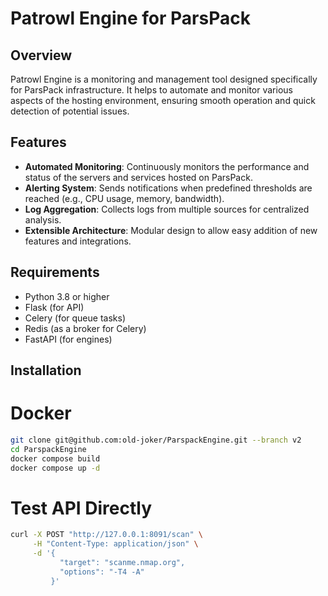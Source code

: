 # Patrowl Engine for ParsPack
## Overview
Patrowl Engine is a monitoring and management tool designed specifically for ParsPack infrastructure. It helps to automate and monitor various aspects of the hosting environment, ensuring smooth operation and quick detection of potential issues.
## Features
- **Automated Monitoring**: Continuously monitors the performance and status of the servers and services hosted on ParsPack.
- **Alerting System**: Sends notifications when predefined thresholds are reached (e.g., CPU usage, memory, bandwidth).
- **Log Aggregation**: Collects logs from multiple sources for centralized analysis.
- **Extensible Architecture**: Modular design to allow easy addition of new features and integrations.
## Requirements
- Python 3.8 or higher
- Flask (for API)
- Celery (for queue tasks)
- Redis (as a broker for Celery)
- FastAPI (for engines)
## Installation
# Docker
```bash
git clone git@github.com:old-joker/ParspackEngine.git --branch v2
cd ParspackEngine
docker compose build
docker compose up -d
```
# Test API Directly
```bash
curl -X POST "http://127.0.0.1:8091/scan" \
     -H "Content-Type: application/json" \
     -d '{
           "target": "scanme.nmap.org",
           "options": "-T4 -A"
         }'
```
